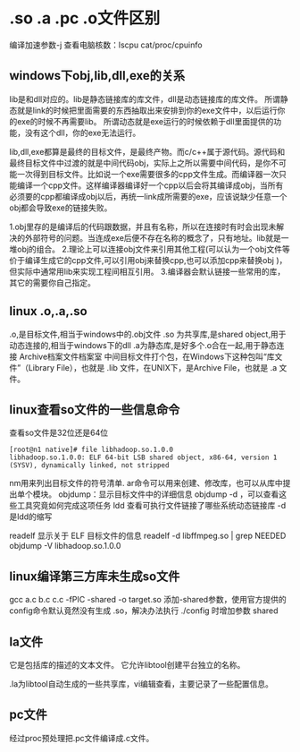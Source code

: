 # .so .a .pc .o文件区别
编译加速参数-j
查看电脑核数：lscpu  cat/proc/cpuinfo

## windows下obj,lib,dll,exe的关系
lib是和dll对应的。lib是静态链接库的库文件，dll是动态链接库的库文件。 
所谓静态就是link的时候把里面需要的东西抽取出来安排到你的exe文件中，以后运行你的exe的时候不再需要lib。
所谓动态就是exe运行的时候依赖于dll里面提供的功能，没有这个dll，你的exe无法运行。 

lib,dll,exe都算是最终的目标文件，是最终产物。而c/c++属于源代码。源代码和最终目标文件中过渡的就是中间代码obj，实际上之所以需要中间代码，是你不可能一次得到目标文件。比如说一个exe需要很多的cpp文件生成。而编译器一次只能编译一个cpp文件。这样编译器编译好一个cpp以后会将其编译成obj，当所有必须要的cpp都编译成obj以后，再统一link成所需要的exe，应该说缺少任意一个obj都会导致exe的链接失败。

1.obj里存的是编译后的代码跟数据，并且有名称，所以在连接时有时会出现未解决的外部符号的问题。当连成exe后便不存在名称的概念了，只有地址。lib就是一堆obj的组合。
2.理论上可以连接obj文件来引用其他工程(可以认为一个obj文件等价于编译生成它的cpp文件,可以引用obj来替换cpp,也可以添加cpp来替换obj )，但实际中通常用lib来实现工程间相互引用。
3.编译器会默认链接一些常用的库，其它的需要你自己指定。

## linux .o,.a,.so
.o,是目标文件,相当于windows中的.obj文件 
.so 为共享库,是shared object,用于动态连接的,相当于windows下的dll 
.a为静态库,是好多个.o合在一起,用于静态连接
Archive档案文件档案室
中间目标文件打个包，在Windows下这种包叫“库文件”（Library File），也就是 .lib 文件，在UNIX下，是Archive File，也就是 .a 文件。

## linux查看so文件的一些信息命令
查看so文件是32位还是64位
```
[root@n1 native]# file libhadoop.so.1.0.0
libhadoop.so.1.0.0: ELF 64-bit LSB shared object, x86-64, version 1 (SYSV), dynamically linked, not stripped
```

nm用来列出目标文件的符号清单.
ar命令可以用来创建、修改库，也可以从库中提出单个模块。
objdump：显示目标文件中的详细信息
objdump -d <command>，可以查看这些工具究竟如何完成这项任务
ldd 查看可执行文件链接了哪些系统动态链接库
-d是ldd的缩写

readelf 显示关于 ELF 目标文件的信息
readelf -d libffmpeg.so | grep NEEDED
objdump -V libhadoop.so.1.0.0

## linux编译第三方库未生成so文件
gcc a.c b.c c.c -fPIC -shared -o target.so
添加-shared参数，使用官方提供的config命令默认竟然没有生成 .so，解决办法执行 ./config 时增加参数 shared

## la文件
它是包括库的描述的文本文件。
它允许libtool创建平台独立的名称。

.la为libtool自动生成的一些共享库，vi编辑查看，主要记录了一些配置信息。

## pc文件
经过proc预处理把.pc文件编译成.c文件。


